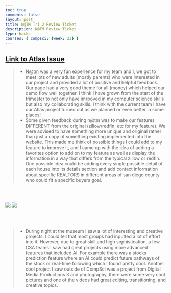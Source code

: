 ```yaml
---
toc: true
comments: false
layout: post
title: N@TM Tri 2 Review Ticket
description: N@TM Review Ticket
type: hacks
courses: { compsci: {week: 23} }
---
```



## [Link to Atlas Issue](https://github.com/TDWolff/AtlasIndex/issues/7)

>- N@tm was a very fun experience for my team and I, we got to meet lots of new adults (mostly parents) who were interested in our project and provided a lot of positive and helpful feedback. Our page had a very good theme for all (money) which helped our demo flow well together. I think I have grown from the start of the trimester to not only have imrpoved in my computer science skills but also my collaborating skills. I think with the current team I have our Atlas project turned out as we planned or even better in some places!
>- Some given feedback during n@tm was to make our features DIFFERENT from the original (zillow/redfin, etc for my feature). We were advised to have something more unique and original rather than just a copy of something existing implemented into the website. This made me think of possible things I could add to my feature to improve it, and I came up with the idea of adding a favorites option to add on to my feature as well as display the information in a way that differs from the typical zillow or redfin. One possible idea could be adding every single possible detail of each house into its details section and add contact information about specific REALTORS in different areas of san diego county who could fit a specific buyers goal. 

<br><br>

![]({{site.baseurl}}/images/stocksai.jpeg)
![]({{site.baseurl}}/images/AI.jpeg)

<br><br>

>- During night at the museum I saw a lot of interesting and creative projects. I could tell that most groups had inputted a lot of effort into it. However, due to great skill and high sophistication, a few CSA teams I saw had great projects using more advanced features that included AI. For example there was a stocks prediction feature where an AI could predict future pathways of the stock or real-time following which I found pretty cool. Another cool project I saw outside of CompSci was a project from Digital Media Productions 3 and photography, there were some very cool pictures and one of the videos had great editing, transitioning, and creative topics. 